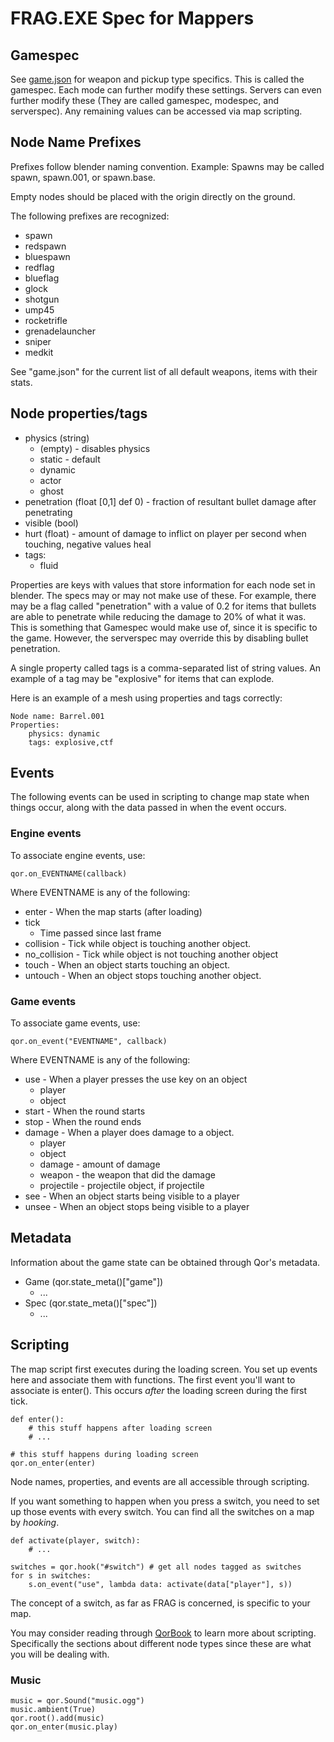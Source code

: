 # FRAG.EXE Spec for Mappers

## Gamespec

See [game.json](https://github.com/flipcoder/FRAG.EXE/blob/master/bin/mods/FRAG.EXE/data/game.json) for weapon and
pickup type specifics. This is called the gamespec.  Each mode can further modify these settings.  Servers
can even further modify these (They are called gamespec, modespec, and serverspec).  Any remaining values can
be accessed via map scripting.

## Node Name Prefixes

Prefixes follow blender naming convention.
Example: Spawns may be called spawn, spawn.001, or spawn.base.

Empty nodes should be placed with the origin directly on the ground.

The following prefixes are recognized:

- spawn
- redspawn
- bluespawn
- redflag
- blueflag
- glock
- shotgun
- ump45
- rocketrifle
- grenadelauncher
- sniper
- medkit

See "game.json" for the current list of all default weapons, items with their stats.

## Node properties/tags

- physics (string)
    - (empty) - disables physics
    - static - default
    - dynamic
    - actor
    - ghost
- penetration (float [0,1] def 0) - fraction of resultant bullet damage after penetrating
- visible (bool)
- hurt (float) - amount of damage to inflict on player per second when touching, negative values heal
- tags:
    - fluid

Properties are keys with values that store information for each node set in blender.
The specs may or may not make use of these.
For example, there may be a flag called "penetration" with a value of
0.2 for items that bullets are able to penetrate while reducing the damage to 20% of what it was.
This is something that Gamespec would make use of, since it is specific to the game.
However, the serverspec may override this by disabling bullet penetration.

A single property called tags is a comma-separated list of string values.
An example of a tag may be "explosive" for items that can explode.

Here is an example of a mesh using properties and tags correctly:

```
Node name: Barrel.001
Properties:
    physics: dynamic
    tags: explosive,ctf
```

## Events

The following events can be used in scripting to change map state when things occur,
along with the data passed in when the event occurs.

### Engine events

To associate engine events, use:
```
qor.on_EVENTNAME(callback)
```
Where EVENTNAME is any of the following:

- enter - When the map starts (after loading)
- tick
    - Time passed since last frame
- collision - Tick while object is touching another object.
- no_collision - Tick while object is not touching another object
- touch - When an object starts touching an object.
- untouch - When an object stops touching another object.

### Game events

To associate game events, use:
```
qor.on_event("EVENTNAME", callback)
```
Where EVENTNAME is any of the following:

- use - When a player presses the use key on an object
    - player
    - object
- start - When the round starts
- stop - When the round ends
- damage - When a player does damage to a object.
    - player
    - object
    - damage - amount of damage
    - weapon - the weapon that did the damage
    - projectile - projectile object, if projectile
- see - When an object starts being visible to a player
- unsee - When an object stops being visible to a player

## Metadata

Information about the game state can be obtained through Qor's metadata.

- Game (qor.state_meta()["game"])
    - ...
- Spec (qor.state_meta()["spec"])
    - ...

## Scripting

The map script first executes during the loading screen.  You set up events here
and associate them with functions.  The first event you'll want to associate is
enter().  This occurs *after* the loading screen during the first tick.

```
def enter():
    # this stuff happens after loading screen
    # ...
    
# this stuff happens during loading screen
qor.on_enter(enter)
```

Node names, properties, and events are all accessible through scripting.

If you want something to happen when you press a switch, you need to set up
those events with every switch.  You can find all the switches on a map by
*hooking*.

```
def activate(player, switch):
    # ...

switches = qor.hook("#switch") # get all nodes tagged as switches
for s in switches:
    s.on_event("use", lambda data: activate(data["player"], s))
```

The concept of a switch, as far as FRAG is concerned, is specific to your map.

You may consider reading through
[QorBook](https://github.com/flipcoder/qor/blob/master/QorBook.md)
to learn more about scripting.  Specifically the sections about different node
types since these are what you will be dealing with.

### Music

```
music = qor.Sound("music.ogg")
music.ambient(True)
qor.root().add(music)
qor.on_enter(music.play)
```

